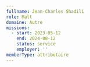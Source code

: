 ```yaml
---
fullname: Jean-Charles Shadili
role: Malt
domaine: Autre
missions:
  - start: 2023-05-12
    end: 2024-08-12
    status: service
    employer: ''
memberType: attributaire
---
```


